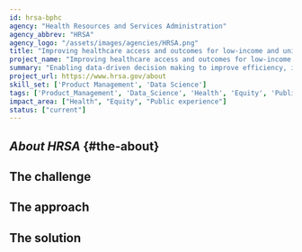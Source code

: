 ```yaml
---
id: hrsa-bphc
agency: "Health Resources and Services Administration"
agency_abbrev: "HRSA"
agency_logo: "/assets/images/agencies/HRSA.png"
title: "Improving healthcare access and outcomes for low-income and uninsured Americans"
project_name: "Improving healthcare access and outcomes for low-income and uninsured Americans"
summary: "Enabling data-driven decision making to improve efficiency, impact, and oversight of healthcare provided to people who are low-income, uninsured, or face other obstacles to obtaining care in the Bureau of Primary Health Care at the Health Resources and Services Administration" 
project_url: https://www.hrsa.gov/about
skill_set: ['Product Management', 'Data Science']
tags: ['Product_Management', 'Data_Science', 'Health', 'Equity', 'Public_experience']
impact_area: ["Health", "Equity", "Public experience"]
status: ["current"]
---
```


## *About HRSA* {#the-about}

## The challenge

## The approach

## The solution 

